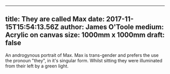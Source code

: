 
---
title: They are called Max
date: 2017-11-15T15:54:13.56Z
author: James O'Toole
medium: Acrylic on canvas
size: 1000mm x 1000mm
draft: false
---

An androgynous portrait of Max. Max is trans-gender and prefers the use the pronoun "they", in it's singular form. Whilst sitting they were illuminated from their left by a green light.
